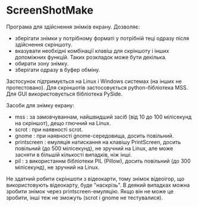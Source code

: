 # ScreenShotMake
Програма для здійснення знімків екрану. Дозволяє:
- зберігати знімки у потрібному форматі у потрібній теці одразу після здійснення скріншоту.
- вказувати необхідні комбінації клавіш для скріншоту і інших допоміжних функцій. Таких розкладок може бути декілька.
- обирати зону знімку.
- зберігати одразу в буфер обміну.

Застосунок підтримується на Linux і Windows системах (на інших не протестовано).
Для скріншотів застосовується python-бібліотека MSS.
Для GUI використовується бібліотека PySide.

Засоби для знімку екрану:
- mss : за замовчуваннам, найшвидший засіб (від 10 до 100 мілісекунд на скріншот), дещо глючний на Linux.
- scrot : при наявності scrot.
- gnome : при наявності gnome-середовища, досить повільний.
- printscreen : емуляція натискання на клавішу PrintScreen, досить повільний (до 500 мілісекунд), не зручний на Linux, але може засняти в більшій кількості випадків, ніж інші.
- pil : з використаннм бібліотеки PIL (Pillow), досить повільний (до 300 мілісекунд), не зручний на Linux.

Не здатний робити скріншоти з відеокарти, тому знімок відеоігор, що використовують відеокарту, буде "наскрізь".
В деякий випадках можна зробити знімок через printscreen-емуляцію. Якщо він не може це зробити, інші теж не зможуть (scrot і gnome не тестувалися).

